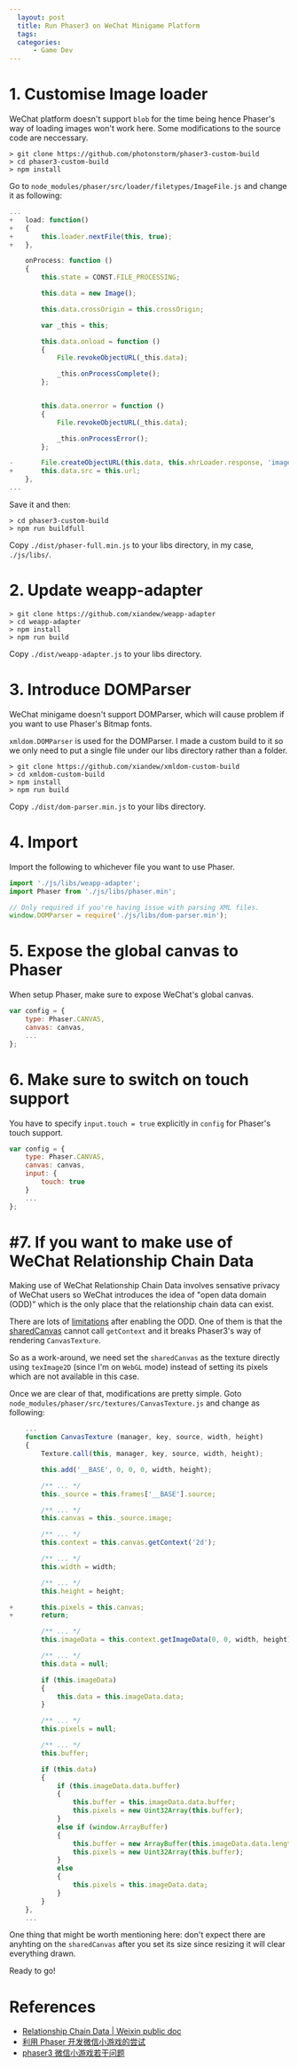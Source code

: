 ```yaml
---
  layout: post
  title: Run Phaser3 on WeChat Minigame Platform
  tags:
  categories:
      - Game Dev
---
```


# **1. Customise Image loader**

WeChat platform doesn't support `blob` for the time being hence Phaser's way of
loading images won't work here. Some modifications to the source code are neccessary.

```console
> git clone https://github.com/photonstorm/phaser3-custom-build
> cd phaser3-custom-build
> npm install
```

Go to `node_modules/phaser/src/loader/filetypes/ImageFile.js` and change it as following:

```javascript
...
+   load: function()
+   {
+       this.loader.nextFile(this, true);
+   },

    onProcess: function ()
    {
        this.state = CONST.FILE_PROCESSING;

        this.data = new Image();

        this.data.crossOrigin = this.crossOrigin;

        var _this = this;

        this.data.onload = function ()
        {
            File.revokeObjectURL(_this.data);

            _this.onProcessComplete();
        };


        this.data.onerror = function ()
        {
            File.revokeObjectURL(_this.data);

            _this.onProcessError();
        };

-       File.createObjectURL(this.data, this.xhrLoader.response, 'image/png');
+       this.data.src = this.url;
    },
...
```

Save it and then:
```console
> cd phaser3-custom-build
> npm run buildfull
```

Copy `./dist/phaser-full.min.js` to your libs directory, in my case, `./js/libs/`.

# **2. Update weapp-adapter**

```console
> git clone https://github.com/xiandew/weapp-adapter
> cd weapp-adapter
> npm install
> npm run build
```

Copy `./dist/weapp-adapter.js` to your libs directory.

# **3. Introduce DOMParser**
WeChat minigame doesn't support DOMParser, which will cause problem if you
want to use Phaser's Bitmap fonts.

`xmldom.DOMParser` is used for the DOMParser. I made a custom build to it
so we only need to put a single file under our libs directory rather than a folder.

```console
> git clone https://github.com/xiandew/xmldom-custom-build
> cd xmldom-custom-build
> npm install
> npm run build
```

Copy `./dist/dom-parser.min.js` to your libs directory.

# **4. Import**

Import the following to whichever file you want to use Phaser.

```javascript
import './js/libs/weapp-adapter';
import Phaser from './js/libs/phaser.min';

// Only required if you're having issue with parsing XML files.
window.DOMParser = require('./js/libs/dom-parser.min');
```

# **5. Expose the global canvas to Phaser**

When setup Phaser, make sure to expose WeChat's global canvas.

```javascript
var config = {
    type: Phaser.CANVAS,
    canvas: canvas,
    ...
};
```

# **6. Make sure to switch on touch support**

You have to specify `input.touch = true` explicitly in `config` for Phaser's touch support.

```javascript
var config = {
    type: Phaser.CANVAS,
    canvas: canvas,
    input: {
        touch: true
    }
    ...
};
```

# **#7. If you want to make use of WeChat Relationship Chain Data**

Making use of WeChat Relationship Chain Data involves sensative privacy of WeChat users
so WeChat introduces the idea of "open data domain (ODD)" which is the only place that the
relationship chain data can exist.

There are lots of [limitations](https://developers.weixin.qq.com/minigame/en/dev/guide/open-ability/open-data.html#Limits) after enabling the ODD. One of them is that the [sharedCanvas](https://developers.weixin.qq.com/minigame/en/dev/guide/open-ability/open-data.html#Displaying-Relationship-Chain-Data) cannot call `getContext` and it breaks Phaser3's way of rendering `CanvasTexture`.

So as a work-around, we need set the `sharedCanvas` as the texture directly using `texImage2D`
(since I'm on `WebGL` mode) instead of setting its pixels which are not available in this case.

Once we are clear of that, modifications are pretty simple.
Goto `node_modules/phaser/src/textures/CanvasTexture.js` and change as following:

```javascript
    ...
    function CanvasTexture (manager, key, source, width, height)
    {
        Texture.call(this, manager, key, source, width, height);

        this.add('__BASE', 0, 0, 0, width, height);

        /** ... */
        this._source = this.frames['__BASE'].source;

        /** ... */
        this.canvas = this._source.image;

        /** ... */
        this.context = this.canvas.getContext('2d');

        /** ... */
        this.width = width;

        /** ... */
        this.height = height;

+       this.pixels = this.canvas;
+       return;

        /** ... */
        this.imageData = this.context.getImageData(0, 0, width, height);

        /** ... */
        this.data = null;

        if (this.imageData)
        {
            this.data = this.imageData.data;
        }

        /** ... */
        this.pixels = null;

        /** ... */
        this.buffer;

        if (this.data)
        {
            if (this.imageData.data.buffer)
            {
                this.buffer = this.imageData.data.buffer;
                this.pixels = new Uint32Array(this.buffer);
            }
            else if (window.ArrayBuffer)
            {
                this.buffer = new ArrayBuffer(this.imageData.data.length);
                this.pixels = new Uint32Array(this.buffer);
            }
            else
            {
                this.pixels = this.imageData.data;
            }
        }
    },
    ...
```

One thing that might be worth mentioning here: don't expect there are anyhting on the `sharedCanvas`
after you set its size since resizing it will clear everything drawn.

Ready to go!

# **References**
- [Relationship Chain Data | Weixin public doc](https://developers.weixin.qq.com/minigame/en/dev/guide/open-ability/open-data.html)
- [利用 Phaser 开发微信小游戏的尝试](https://indienova.com/indie-game-development/run-phaser-on-wechat-game-platform/)
- [phaser3 微信小游戏若干问题](https://www.cnblogs.com/honghong87/p/9592680.html)

